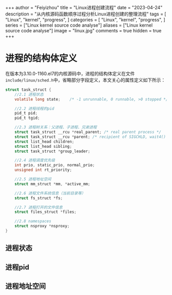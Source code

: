 +++
author = "Feiyizhou"
title = "Linux进程创建流程"
date = "2023-04-24"
description = "从内核源码函数顺序过程分析Linux进程创建的整理流程"
tags = [
"Linux",
"kernel",
"progress",
]
categories = [
"Linux",
"kernel",
"progress",
]
series = ["Linux kernel source code analyse"]
aliases = ["Linux kernel source code analyse"]
image = "linux.jpg"
comments = true
hidden = true
+++

# 进程的结构体定义
在版本为3.10.0-1160.el7的内核源码中，进程的结构体定义在文件`include/linux/sched.h`中，省略部分字段定义，本文关心的属性定义如下所示：

```h
struct task_struct {
    //2.1 进程状态 
    volatile long state;	/* -1 unrunnable, 0 runnable, >0 stopped */

    //2.2 进程线程的pid
    pid_t pid;
    pid_t tgid;

    //2.3 进程树关系：父进程、子进程、兄弟进程
    struct task_struct __rcu *real_parent; /* real parent process */
    struct task_struct __rcu *parent; /* recipient of SIGCHLD, wait4() reports */
    struct list_head children; 
    struct list_head sibling;
    struct task_struct *group_leader; 

    //2.4 进程调度优先级
    int prio, static_prio, normal_prio;
    unsigned int rt_priority;

    //2.5 进程地址空间
    struct mm_struct *mm, *active_mm;

    //2.6 进程文件系统信息（当前目录等）
    struct fs_struct *fs;

    //2.7 进程打开的文件信息
    struct files_struct *files;

    //2.8 namespaces 
    struct nsproxy *nsproxy;
}
```

## 进程状态
## 进程pid
## 进程地址空间

